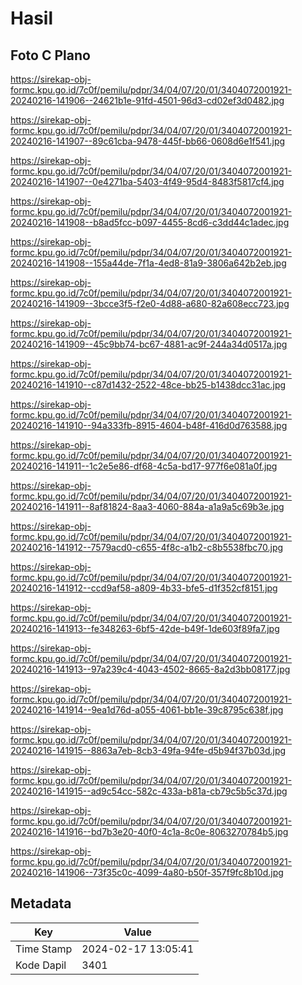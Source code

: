 # Hasil

## Foto C Plano

https://sirekap-obj-formc.kpu.go.id/7c0f/pemilu/pdpr/34/04/07/20/01/3404072001921-20240216-141906--24621b1e-91fd-4501-96d3-cd02ef3d0482.jpg

https://sirekap-obj-formc.kpu.go.id/7c0f/pemilu/pdpr/34/04/07/20/01/3404072001921-20240216-141907--89c61cba-9478-445f-bb66-0608d6e1f541.jpg

https://sirekap-obj-formc.kpu.go.id/7c0f/pemilu/pdpr/34/04/07/20/01/3404072001921-20240216-141907--0e4271ba-5403-4f49-95d4-8483f5817cf4.jpg

https://sirekap-obj-formc.kpu.go.id/7c0f/pemilu/pdpr/34/04/07/20/01/3404072001921-20240216-141908--b8ad5fcc-b097-4455-8cd6-c3dd44c1adec.jpg

https://sirekap-obj-formc.kpu.go.id/7c0f/pemilu/pdpr/34/04/07/20/01/3404072001921-20240216-141908--155a44de-7f1a-4ed8-81a9-3806a642b2eb.jpg

https://sirekap-obj-formc.kpu.go.id/7c0f/pemilu/pdpr/34/04/07/20/01/3404072001921-20240216-141909--3bcce3f5-f2e0-4d88-a680-82a608ecc723.jpg

https://sirekap-obj-formc.kpu.go.id/7c0f/pemilu/pdpr/34/04/07/20/01/3404072001921-20240216-141909--45c9bb74-bc67-4881-ac9f-244a34d0517a.jpg

https://sirekap-obj-formc.kpu.go.id/7c0f/pemilu/pdpr/34/04/07/20/01/3404072001921-20240216-141910--c87d1432-2522-48ce-bb25-b1438dcc31ac.jpg

https://sirekap-obj-formc.kpu.go.id/7c0f/pemilu/pdpr/34/04/07/20/01/3404072001921-20240216-141910--94a333fb-8915-4604-b48f-416d0d763588.jpg

https://sirekap-obj-formc.kpu.go.id/7c0f/pemilu/pdpr/34/04/07/20/01/3404072001921-20240216-141911--1c2e5e86-df68-4c5a-bd17-977f6e081a0f.jpg

https://sirekap-obj-formc.kpu.go.id/7c0f/pemilu/pdpr/34/04/07/20/01/3404072001921-20240216-141911--8af81824-8aa3-4060-884a-a1a9a5c69b3e.jpg

https://sirekap-obj-formc.kpu.go.id/7c0f/pemilu/pdpr/34/04/07/20/01/3404072001921-20240216-141912--7579acd0-c655-4f8c-a1b2-c8b5538fbc70.jpg

https://sirekap-obj-formc.kpu.go.id/7c0f/pemilu/pdpr/34/04/07/20/01/3404072001921-20240216-141912--ccd9af58-a809-4b33-bfe5-d1f352cf8151.jpg

https://sirekap-obj-formc.kpu.go.id/7c0f/pemilu/pdpr/34/04/07/20/01/3404072001921-20240216-141913--fe348263-6bf5-42de-b49f-1de603f89fa7.jpg

https://sirekap-obj-formc.kpu.go.id/7c0f/pemilu/pdpr/34/04/07/20/01/3404072001921-20240216-141913--97a239c4-4043-4502-8665-8a2d3bb08177.jpg

https://sirekap-obj-formc.kpu.go.id/7c0f/pemilu/pdpr/34/04/07/20/01/3404072001921-20240216-141914--9ea1d76d-a055-4061-bb1e-39c8795c638f.jpg

https://sirekap-obj-formc.kpu.go.id/7c0f/pemilu/pdpr/34/04/07/20/01/3404072001921-20240216-141915--8863a7eb-8cb3-49fa-94fe-d5b94f37b03d.jpg

https://sirekap-obj-formc.kpu.go.id/7c0f/pemilu/pdpr/34/04/07/20/01/3404072001921-20240216-141915--ad9c54cc-582c-433a-b81a-cb79c5b5c37d.jpg

https://sirekap-obj-formc.kpu.go.id/7c0f/pemilu/pdpr/34/04/07/20/01/3404072001921-20240216-141916--bd7b3e20-40f0-4c1a-8c0e-8063270784b5.jpg

https://sirekap-obj-formc.kpu.go.id/7c0f/pemilu/pdpr/34/04/07/20/01/3404072001921-20240216-141906--73f35c0c-4099-4a80-b50f-357f9fc8b10d.jpg


## Metadata

| Key        | Value               |
| ---------- | ------------------- |
| Time Stamp | 2024-02-17 13:05:41 |
| Kode Dapil | 3401                |



